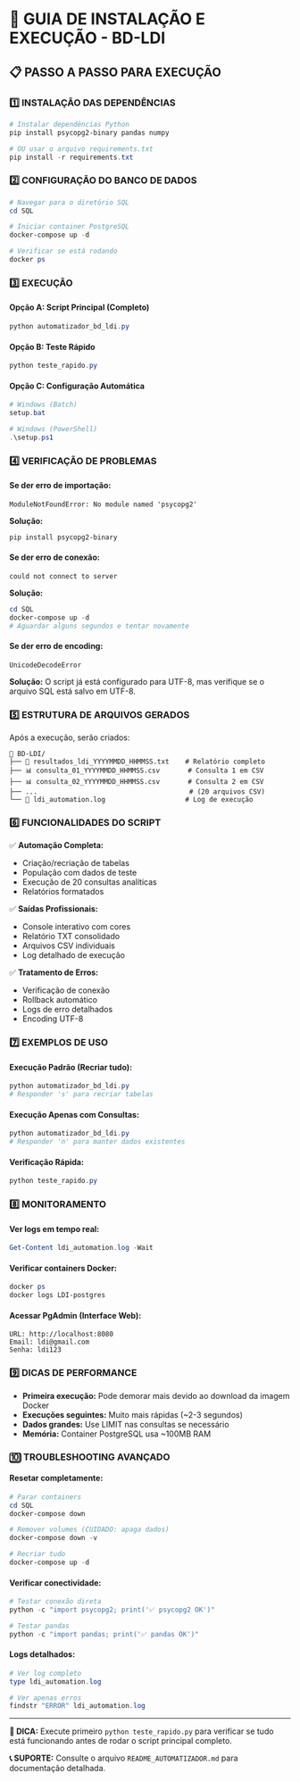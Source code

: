 🚀 GUIA DE INSTALAÇÃO E EXECUÇÃO - BD-LDI
==========================================

## 📋 PASSO A PASSO PARA EXECUÇÃO

### 1️⃣ INSTALAÇÃO DAS DEPENDÊNCIAS

```powershell
# Instalar dependências Python
pip install psycopg2-binary pandas numpy

# OU usar o arquivo requirements.txt
pip install -r requirements.txt
```

### 2️⃣ CONFIGURAÇÃO DO BANCO DE DADOS

```powershell
# Navegar para o diretório SQL
cd SQL

# Iniciar container PostgreSQL
docker-compose up -d

# Verificar se está rodando
docker ps
```

### 3️⃣ EXECUÇÃO

#### Opção A: Script Principal (Completo)
```powershell
python automatizador_bd_ldi.py
```

#### Opção B: Teste Rápido
```powershell
python teste_rapido.py
```

#### Opção C: Configuração Automática
```powershell
# Windows (Batch)
setup.bat

# Windows (PowerShell)
.\setup.ps1
```

### 4️⃣ VERIFICAÇÃO DE PROBLEMAS

#### Se der erro de importação:
```
ModuleNotFoundError: No module named 'psycopg2'
```
**Solução:**
```powershell
pip install psycopg2-binary
```

#### Se der erro de conexão:
```
could not connect to server
```
**Solução:**
```powershell
cd SQL
docker-compose up -d
# Aguardar alguns segundos e tentar novamente
```

#### Se der erro de encoding:
```
UnicodeDecodeError
```
**Solução:** O script já está configurado para UTF-8, mas verifique se o arquivo SQL está salvo em UTF-8.

### 5️⃣ ESTRUTURA DE ARQUIVOS GERADOS

Após a execução, serão criados:

```
📁 BD-LDI/
├── 📄 resultados_ldi_YYYYMMDD_HHMMSS.txt    # Relatório completo
├── 📊 consulta_01_YYYYMMDD_HHMMSS.csv       # Consulta 1 em CSV
├── 📊 consulta_02_YYYYMMDD_HHMMSS.csv       # Consulta 2 em CSV
├── ...                                      # (20 arquivos CSV)
└── 📝 ldi_automation.log                    # Log de execução
```

### 6️⃣ FUNCIONALIDADES DO SCRIPT

✅ **Automação Completa:**
- Criação/recriação de tabelas
- População com dados de teste
- Execução de 20 consultas analíticas
- Relatórios formatados

✅ **Saídas Profissionais:**
- Console interativo com cores
- Relatório TXT consolidado
- Arquivos CSV individuais
- Log detalhado de execução

✅ **Tratamento de Erros:**
- Verificação de conexão
- Rollback automático
- Logs de erro detalhados
- Encoding UTF-8

### 7️⃣ EXEMPLOS DE USO

#### Execução Padrão (Recriar tudo):
```powershell
python automatizador_bd_ldi.py
# Responder 's' para recriar tabelas
```

#### Execução Apenas com Consultas:
```powershell
python automatizador_bd_ldi.py
# Responder 'n' para manter dados existentes
```

#### Verificação Rápida:
```powershell
python teste_rapido.py
```

### 8️⃣ MONITORAMENTO

#### Ver logs em tempo real:
```powershell
Get-Content ldi_automation.log -Wait
```

#### Verificar containers Docker:
```powershell
docker ps
docker logs LDI-postgres
```

#### Acessar PgAdmin (Interface Web):
```
URL: http://localhost:8080
Email: ldi@gmail.com
Senha: ldi123
```

### 9️⃣ DICAS DE PERFORMANCE

- **Primeira execução:** Pode demorar mais devido ao download da imagem Docker
- **Execuções seguintes:** Muito mais rápidas (~2-3 segundos)
- **Dados grandes:** Use LIMIT nas consultas se necessário
- **Memória:** Container PostgreSQL usa ~100MB RAM

### 🔟 TROUBLESHOOTING AVANÇADO

#### Resetar completamente:
```powershell
# Parar containers
cd SQL
docker-compose down

# Remover volumes (CUIDADO: apaga dados)
docker-compose down -v

# Recriar tudo
docker-compose up -d
```

#### Verificar conectividade:
```powershell
# Testar conexão direta
python -c "import psycopg2; print('✅ psycopg2 OK')"

# Testar pandas
python -c "import pandas; print('✅ pandas OK')"
```

#### Logs detalhados:
```powershell
# Ver log completo
type ldi_automation.log

# Ver apenas erros
findstr "ERROR" ldi_automation.log
```

---

**🎯 DICA:** Execute primeiro `python teste_rapido.py` para verificar se tudo está funcionando antes de rodar o script principal completo.

**📞 SUPORTE:** Consulte o arquivo `README_AUTOMATIZADOR.md` para documentação detalhada.
